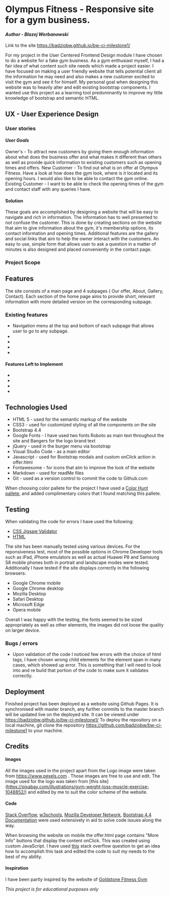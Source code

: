# Olympus Fitness - Responsive site for a gym business. 
#### _Author_ - *Blazej Werbanowski*

Link to the site https://badziobw.github.io/bw-ci-milestone1/ 

For my project in the User Centered Frontend Design module I have chosen to do a website for a fake gym business. As a gym enthusiast myself, I had a fair idea of what content such site needs which made a project easier. I have focused on making a user friendly website that tells potential client all the information he may need and also makes a new customer excited to visit the gym and see it for himself. 
My personal goal when designing this website was to heavily alter and edit existing bootstrap  components. I wanted use this project as a learning tool predominantly to improve my little knowledge of bootstrap and semantic HTML.

## UX  - User Experience Design

### User stories

#### *User Goals*
Owner's - To attract new customers by giving them enough information about what does the business offer and what makes it different than others as well as provide quick information to existing customers such as opening times and offers.
New Customer - To find out what is on offer at Olympus Fitness. Have a look at how does the gym look, where is it located and its opening hours. I would also like to be able to contact the gym online.
Existing Customer - I want to be able to check the opening times of the gym and contact staff with any queries I have.

#### Solution

These goals are accomplished by designing a website that will be easy to navigate and rich in information. The information has to well presented to not confuse the customer. This is done by creating sections on the website that aim to give information about the gym, it's membership options, its contact information and opening times. Additional features are the gallery and social links that aim to help the owner interact with the customers. An easy to use, simple form that allows user to ask a question in a matter of minutes is also designed and placed conveniently in the contact page.

### Project Scope



## Features

The site consists of a main page and 4 subpages ( Our offer, About, Gallery, Contact).
Each section of the home page aims to provide short, relevant information with more detailed version on the corresponding subpage.

### Existing features

* Navigation menu at the top and bottom of each subpage that allows user to go to any subpage.
*
*
*
*


#### Features Left to Implement

*
*
*
*

## Technologies Used
* HTML 5 - used for the semantic markup of the website
* CSS3 - used for customized styling of all the components on the site
* Bootstrap 4.4 
* Google Fonts - I have used two fonts Roboto as main text throughout the site and Bangers for the logo brand text
* jQuery - used in the burger menu via bootstrap
* Visual Studio Code -  as a main editor
* Javascript - used for Bootstrap modals and custom onClick action in offer.html
* Fontawesome -  for icons that aim to improve the look of the website
* Markdown - used for readMe files
* Git - used as a version control to commit the code to Github.com

When choosing color pallete for the project I have used a [Color Hunt pallete](https://colorhunt.co/palette/161696), and added complimentary colors that I found matching this pallete.




## Testing
When validating the code for errors I have used the following:
* [CSS Jigsaw Validator](https://jigsaw.w3.org/css-validator/#validate-by-input)
* [HTML](https://validator.w3.org/)

The site has been manually tested using various devices.
For the reponsiveness test, most of the possible options in Chrome Developer tools such as iPad, iPhone emulators as well as actual Huawei P8 and Samsung S8 mobile phones both in portrait and landscape modes were tested.
Additionally I have tested if the site displays correctly in the following browsers:
* Google Chrome mobile
* Google Chrome desktop
* Mozilla Desktop
* Safari Desktop
* Microsoft Edge
* Opera mobile 

Overall I was happy with the testing, the fonts seemed to be sized appropriately as well as other elements, the images did not loose the quality on larger device. 

### Bugs / errors
* Upon validation of the code I noticed few errors with the choice of html tags, I have chosen wrong child elements for the element span in many cases, which showed up error. This is something that I will need to look into and re build that portion of the code to make sure it validates correctly.

## Deployment
Finished project has been deployed as a website using Github Pages. It is synchronised with master branch, any further commits to the master branch will be updated live on the deployed site.
It can be viewed under https://badziobw.github.io/bw-ci-milestone1/
To deploy the repository on a local machine, git clone the repository https://github.com/badziobw/bw-ci-milestone1 to your machine.

## Credits

#### Images

All the images used in the project apart from the Logo image were taken from https://www.pexels.com . Those images are free to use and edit.
The image used for the logo was taken from [this site] (https://pixabay.com/illustrations/gym-weight-loss-muscle-exercise-1048852/) and edited by me to suit the color scheme of the website.
#### Code
[Stack Overflow](https://www.stackoverflow.com), [w3schools](https://www.w3schools.com/), [Mozilla Developer Network](https://developer.mozilla.org/en-US/), [Bootstrap 4.4 Documentation](https://getbootstrap.com/docs/4.4/getting-started/introduction/) were used extensively in aid to solve code issues along the way.

When browsing the website on mobile the offer.html page contains "More Info" buttons that display the content onClick. This was created using custom JavaScript. I have used [this](https://stackoverflow.com/questions/32153720/how-to-make-button-show-content-onclick) stack overflow question to get an idea how to accomplish this task and edited the code to suit my needs to the best of my ability.

#### Inspiration

I have been partly inspired by the website of [Goldstone Fitness Gym](https://www.goldstonefitness.ie)

_This project is for educational purposes only_